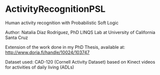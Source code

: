 # ActivityRecognitionPSL
Human activity recognition with Probabilistic Soft Logic

Author: Natalia Díaz Rodríguez, PhD
LINQS Lab at University of California Santa Cruz

Extension of the work done in my PhD Thesis, available at:
http://www.doria.fi/handle/10024/103747

Dataset used: CAD-120 (Cornell Activity Dataset) based on Kinect videos for activities of daily living (ADLs)
